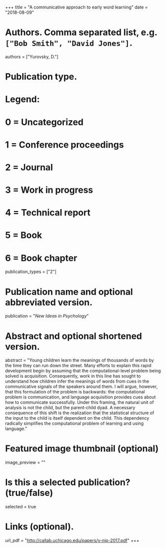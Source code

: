 +++
title = "A communicative approach to early word learning"
date = "2018-08-09"

# Authors. Comma separated list, e.g. `["Bob Smith", "David Jones"]`.
authors = ["Yurovsky, D."]

# Publication type.
# Legend:
# 0 = Uncategorized
# 1 = Conference proceedings
# 2 = Journal
# 3 = Work in progress
# 4 = Technical report
# 5 = Book
# 6 = Book chapter
publication_types = ["2"]

# Publication name and optional abbreviated version.
publication = "*New Ideas in Psychology*"

# Abstract and optional shortened version.
abstract = "Young children learn the meanings of thousands of words by the time they can run down the street. Many efforts to explain this rapid development begin by assuming that the computational-level problem being solved is acquisition. Consequently, work in this line has sought to understand how children infer the meanings of words from cues in the communicative signals of the speakers around them. I will argue, however, that this formulation of the problem is backwards: the computational problem is communication, and language acquisition provides cues about how to communicate successfully. Under this framing, the natural unit of analysis is not the child, but the parent-child dyad. A necessary consequence of this shift is the realization that the statistical structure of the input to the child is itself dependent on the child. This dependency radically simplifies the computational problem of learning and using language."

# Featured image thumbnail (optional)
image_preview = ""

# Is this a selected publication? (true/false)
selected = true

# Links (optional).
url_pdf = "http://callab.uchicago.edu/papers/y-nip-2017.pdf"
+++
